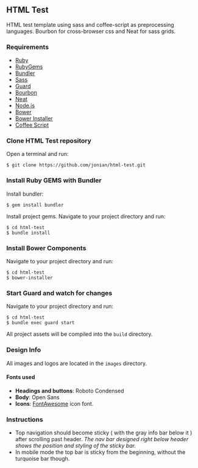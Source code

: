 ## HTML Test

HTML test template using sass and coffee-script as preprocessing languages. Bourbon for cross-browser css and Neat for sass grids.

### Requirements

- [Ruby](http://www.ruby-lang.org/)
- [RubyGems](http://rubygems.org/)
- [Bundler](http://bundler.io/)
- [Sass](http://sass-lang.com/)
- [Guard](https://github.com/guard/guard/)
- [Bourbon](http://bourbon.io/)
- [Neat](http://neat.bourbon.io/)
- [Node.js](http://nodejs.org/)
- [Bower](http://bower.io/)
- [Bower Installer](http://github.com/blittle/bower-installer/)
- [Coffee Script](http://coffeescript.org/)

### Clone HTML Test repository

Open a terminal and run:

	$ git clone https://github.com/jonian/html-test.git

### Install Ruby GEMS with Bundler

Install bundler:

	$ gem install bundler

Install project gems. Navigate to your project directory and run:

	$ cd html-test
	$ bundle install

### Install Bower Components

Navigate to your project directory and run:

	$ cd html-test
	$ bower-installer

### Start Guard and watch for changes

Navigate to your project directory and run:

	$ cd html-test
	$ bundle exec guard start

All project assets will be compiled into the `build` directory.

### Design Info

All images and logos are located in the `images` directory.

#### Fonts used

- **Headings and buttons**: Roboto Condensed
- **Body**: Open Sans
- **Icons**: [FontAwesome](http://fontawesome.io/) icon font.

### Instructions

- Top navigation should become sticky ( with the gray info bar below it ) after scrolling past header. *The nav bar designed right below header shows the position and styling of the sticky bar.*
- In mobile mode the top bar is sticky from the beginning, without the turquoise bar though.
